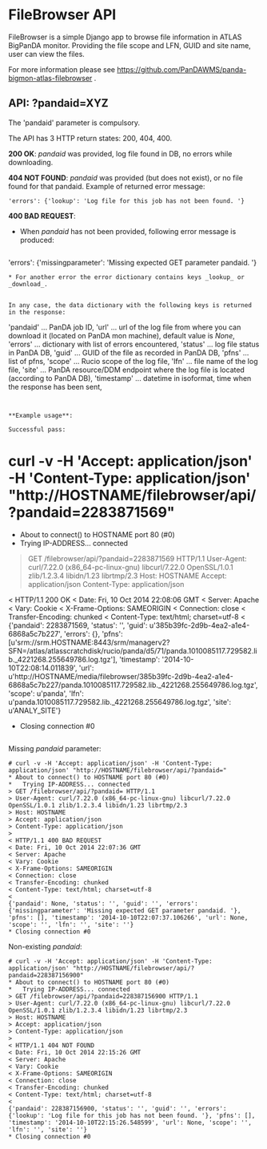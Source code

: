 FileBrowser API
=====

FileBrowser is a simple Django app to browse file information in ATLAS BigPanDA 
monitor. Providing the file scope and LFN, GUID and site name, user can view the files. 

For more information please see https://github.com/PanDAWMS/panda-bigmon-atlas-filebrowser .

API: ?pandaid=XYZ
-----------
The 'pandaid' parameter is compulsory.

The API has 3 HTTP return states: 200, 404, 400.

**200 OK**: _pandaid_ was provided, log file found in DB, no errors while downloading.

**404 NOT FOUND**: _pandaid_ was provided (but does not exist), or no file found for that pandaid. Example of returned error message:
  ```
'errors': {'lookup': 'Log file for this job has not been found. '}
  ```
**400 BAD REQUEST**:

* When _pandaid_ has not been provided, following error message is produced:
  ```
'errors': {'missingparameter': 'Missing expected GET parameter pandaid. '}
  ```
* For another error the error dictionary contains keys _lookup_ or _download_.


In any case, the data dictionary with the following keys is returned in the response: 
  ```
'pandaid'    ... PanDA job ID,
'url'        ... url of the log file from where you can download it (located on PanDA mon machine), 
                 default value is _None_,
'errors'     ... dictionary with list of errors encountered, 
'status'     ... log file status in PanDA DB, 
'guid'       ... GUID of the file as recorded in PanDA DB, 
'pfns'       ... list of pfns, 
'scope'      ... Rucio scope of the log file,
'lfn'        ... file name of the log file, 
'site'       ... PanDA resource/DDM endpoint where the log file is located (according to PanDA DB),
'timestamp'  ... datetime in isoformat, time when the response has been sent,
  ```


**Example usage**:

Successful pass:
  ```
# curl -v -H 'Accept: application/json' -H 'Content-Type: application/json' "http://HOSTNAME/filebrowser/api/?pandaid=2283871569"
* About to connect() to HOSTNAME port 80 (#0)
*   Trying IP-ADDRESS... connected
> GET /filebrowser/api/?pandaid=2283871569 HTTP/1.1
> User-Agent: curl/7.22.0 (x86_64-pc-linux-gnu) libcurl/7.22.0 OpenSSL/1.0.1 zlib/1.2.3.4 libidn/1.23 librtmp/2.3
> Host: HOSTNAME
> Accept: application/json
> Content-Type: application/json
> 
< HTTP/1.1 200 OK
< Date: Fri, 10 Oct 2014 22:08:06 GMT
< Server: Apache
< Vary: Cookie
< X-Frame-Options: SAMEORIGIN
< Connection: close
< Transfer-Encoding: chunked
< Content-Type: text/html; charset=utf-8
< 
{'pandaid': 2283871569, 'status': '', 'guid': u'385b39fc-2d9b-4ea2-a1e4-6868a5c7b227', 'errors': {}, 'pfns': [u'srm://srm.HOSTNAME:8443/srm/managerv2?SFN=/atlas/atlasscratchdisk/rucio/panda/d5/71/panda.1010085117.729582.lib._4221268.255649786.log.tgz'], 'timestamp': '2014-10-10T22:08:14.011839', 'url': u'http://HOSTNAME/media/filebrowser/385b39fc-2d9b-4ea2-a1e4-6868a5c7b227/panda.1010085117.729582.lib._4221268.255649786.log.tgz', 'scope': u'panda', 'lfn': u'panda.1010085117.729582.lib._4221268.255649786.log.tgz', 'site': u'ANALY_SITE'}
* Closing connection #0
  
  ```

Missing _pandaid_ parameter:
  ```
# curl -v -H 'Accept: application/json' -H 'Content-Type: application/json' "http://HOSTNAME/filebrowser/api/?pandaid="
* About to connect() to HOSTNAME port 80 (#0)
*   Trying IP-ADDRESS... connected
> GET /filebrowser/api/?pandaid= HTTP/1.1
> User-Agent: curl/7.22.0 (x86_64-pc-linux-gnu) libcurl/7.22.0 OpenSSL/1.0.1 zlib/1.2.3.4 libidn/1.23 librtmp/2.3
> Host: HOSTNAME
> Accept: application/json
> Content-Type: application/json
> 
< HTTP/1.1 400 BAD REQUEST
< Date: Fri, 10 Oct 2014 22:07:36 GMT
< Server: Apache
< Vary: Cookie
< X-Frame-Options: SAMEORIGIN
< Connection: close
< Transfer-Encoding: chunked
< Content-Type: text/html; charset=utf-8
< 
{'pandaid': None, 'status': '', 'guid': '', 'errors': {'missingparameter': 'Missing expected GET parameter pandaid. '}, 'pfns': [], 'timestamp': '2014-10-10T22:07:37.106266', 'url': None, 'scope': '', 'lfn': '', 'site': ''}
* Closing connection #0

  ```


Non-existing _pandaid_:
  ```
# curl -v -H 'Accept: application/json' -H 'Content-Type: application/json' "http://HOSTNAME/filebrowser/api/?pandaid=228387156900"
* About to connect() to HOSTNAME port 80 (#0)
*   Trying IP-ADDRESS... connected
> GET /filebrowser/api/?pandaid=228387156900 HTTP/1.1
> User-Agent: curl/7.22.0 (x86_64-pc-linux-gnu) libcurl/7.22.0 OpenSSL/1.0.1 zlib/1.2.3.4 libidn/1.23 librtmp/2.3
> Host: HOSTNAME
> Accept: application/json
> Content-Type: application/json
> 
< HTTP/1.1 404 NOT FOUND
< Date: Fri, 10 Oct 2014 22:15:26 GMT
< Server: Apache
< Vary: Cookie
< X-Frame-Options: SAMEORIGIN
< Connection: close
< Transfer-Encoding: chunked
< Content-Type: text/html; charset=utf-8
< 
{'pandaid': 228387156900, 'status': '', 'guid': '', 'errors': {'lookup': 'Log file for this job has not been found. '}, 'pfns': [], 'timestamp': '2014-10-10T22:15:26.548599', 'url': None, 'scope': '', 'lfn': '', 'site': ''}
* Closing connection #0

  ```



